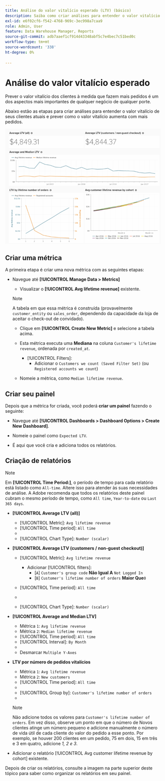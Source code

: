 ```yaml
---
title: Análise do valor vitalício esperado (LTV) (básico)
description: Saiba como criar análises para entender o valor vitalício dos clientes atuais e prever como esse valor aumenta com mais pedidos.
exl-id: e6f02cf6-f542-4768-969c-3ec998a7caa9
role: Admin, User
feature: Data Warehouse Manager, Reports
source-git-commit: adb7aaef1cf914d43348abf5c7e4bec7c51bed0c
workflow-type: tm+mt
source-wordcount: '338'
ht-degree: 0%

---
```


# Análise do valor vitalício esperado

Prever o valor vitalício dos clientes à medida que fazem mais pedidos é um dos aspectos mais importantes de qualquer negócio de qualquer porte.

Abaixo estão as etapas para criar análises para entender o valor vitalício de seus clientes atuais e prever como o valor vitalício aumenta com mais pedidos.

![valor esperado do tempo de vida](../../assets/expected_ltv_720.png)

## Criar uma métrica

A primeira etapa é criar uma nova métrica com as seguintes etapas:
* Navegue até **[!UICONTROL Manage Data > Metrics]**
   * Visualizar o **[!UICONTROL Avg lifetime revenue]** existente.

  >[!NOTE]
  >
  >A tabela em que essa métrica é construída (provavelmente `customer_entity` ou `sales_order`, dependendo da capacidade da loja de aceitar o check-out de convidado).

   * Clique em **[!UICONTROL Create New Metric]** e selecione a tabela acima.
   * Esta métrica executa uma **Mediana** na coluna `Customer's lifetime revenue`, ordenada por `created_at`.
      * [!UICONTROL Filters]:
         * Adicionar o `Customers we count (Saved Filter Set)` (ou `Registered accounts we count`)

   * Nomeie a métrica, como `Median lifetime revenue`.

## Criar seu painel

Depois que a métrica for criada, você poderá **criar um painel** fazendo o seguinte:
* Navegue até **[!UICONTROL Dashboards > Dashboard Options > Create New Dashboard]**.
* Nomeie o painel como `Expected LTV`.

* É aqui que você cria e adiciona todos os relatórios.

## Criação de relatórios

>[!NOTE]
>
>Em **[!UICONTROL Time Period:]**, o período de tempo para cada relatório está listado como `All-time`. Altere isso para atender às suas necessidades de análise. A Adobe recomenda que todos os relatórios deste painel cubram o mesmo período de tempo, como `All time`, `Year-to-date` ou `Last 365 days`.

* **[!UICONTROL Average LTV (all)]**
   * [!UICONTROL Metric]: `Avg lifetime revenue`
   * [!UICONTROL Time period]: `All time`
   * 
     [!UICONTROL Intervalo]: `None`
   * [!UICONTROL Chart Type]: `Number (scalar)`

* **[!UICONTROL Average LTV (customers / non-guest checkout)]**
   * [!UICONTROL Metric]: `Avg lifetime revenue`
      * Adicionar [!UICONTROL filters]:
         * [`A`] `Customer's group code` **Não Igual A** `Not Logged In`
         * [`B`] `Customer's lifetime number of orders` **Maior Que**`0`

   * [!UICONTROL Time period]: `All time`
   * 
     [!UICONTROL Intervalo]: `None`
   * [!UICONTROL Chart Type]: `Number (scalar)`

* **[!UICONTROL Average and Median LTV]**
   * Métrica `1`: `Avg lifetime revenue`
   * Métrica `2`: `Median lifetime revenue`
   * [!UICONTROL Time period]: `All time`
   * [!UICONTROL Interval]: `By Month`
   * 
     [!UICONTROL Tipo de gráfico]: `Line`
   * Desmarcar `Multiple Y-Axes`

* **LTV por número de pedidos vitalícios**
   * Métrica `1`: `Avg lifetime revenue`
   * Métrica `2`: `New customers`
   * [!UICONTROL Time period]: `All time`
   * 
     [!UICONTROL Intervalo]: `None`
   * [!UICONTROL Group by]: `Customer's lifetime number of orders`
   * 
     [!UICONTROL Tipo de gráfico]: `Line`

  >[!NOTE]
  >
  >Não adicione todos os valores para `Customer's lifetime number of orders`. Em vez disso, observe um ponto em que o número de Novos clientes atinge um número pequeno e adicione manualmente o número de vida útil de cada cliente do valor do pedido a esse ponto. Por exemplo, se houver 200 clientes em um pedido, 75 em dois, 15 em três e 3 em quatro, adicione *1, 2 e 3*.

* Adicionar o relatório [!UICONTROL Avg customer lifetime revenue by cohort] existente.

Depois de criar os relatórios, consulte a imagem na parte superior deste tópico para saber como organizar os relatórios em seu painel.
